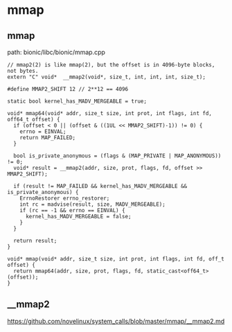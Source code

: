 mmap
========================================

mmap
----------------------------------------

path: bionic/libc/bionic/mmap.cpp
```
// mmap2(2) is like mmap(2), but the offset is in 4096-byte blocks, not bytes.
extern "C" void*  __mmap2(void*, size_t, int, int, int, size_t);

#define MMAP2_SHIFT 12 // 2**12 == 4096

static bool kernel_has_MADV_MERGEABLE = true;

void* mmap64(void* addr, size_t size, int prot, int flags, int fd, off64_t offset) {
  if (offset < 0 || (offset & ((1UL << MMAP2_SHIFT)-1)) != 0) {
    errno = EINVAL;
    return MAP_FAILED;
  }

  bool is_private_anonymous = (flags & (MAP_PRIVATE | MAP_ANONYMOUS)) != 0;
  void* result = __mmap2(addr, size, prot, flags, fd, offset >> MMAP2_SHIFT);

  if (result != MAP_FAILED && kernel_has_MADV_MERGEABLE && is_private_anonymous) {
    ErrnoRestorer errno_restorer;
    int rc = madvise(result, size, MADV_MERGEABLE);
    if (rc == -1 && errno == EINVAL) {
      kernel_has_MADV_MERGEABLE = false;
    }
  }

  return result;
}

void* mmap(void* addr, size_t size, int prot, int flags, int fd, off_t offset) {
  return mmap64(addr, size, prot, flags, fd, static_cast<off64_t>(offset));
}
```

__mmap2
----------------------------------------

https://github.com/novelinux/system_calls/blob/master/mmap/__mmap2.md

